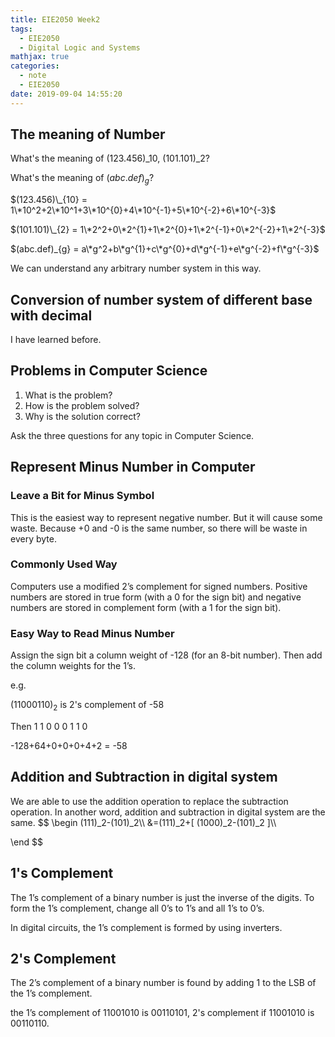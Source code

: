 ```yaml
---
title: EIE2050 Week2
tags:
  - EIE2050
  - Digital Logic and Systems
mathjax: true
categories:
  - note
  - EIE2050
date: 2019-09-04 14:55:20
---
```


## The meaning of Number

What's the meaning of $(123.456)\_{10}$, $(101.101)\_{2}$?

What's the meaning of $(abc.def)_{g}$?

$(123.456)\_{10} = 1\*10^2+2\*10^1+3\*10^{0}+4\*10^{-1}+5\*10^{-2}+6\*10^{-3}$

$(101.101)\_{2} = 1\*2^2+0\*2^{1}+1\*2^{0}+1\*2^{-1}+0\*2^{-2}+1\*2^{-3}$

$(abc.def)_{g} = a\*g^2+b\*g^{1}+c\*g^{0}+d\*g^{-1}+e\*g^{-2}+f\*g^{-3}$

We can understand any arbitrary number system in this way.

## Conversion of number system of different base with decimal

I have learned before.

## Problems in Computer Science

1. What is the problem?
2. How is the problem solved?
3. Why is the solution correct?

Ask the three questions for any topic in Computer Science.

## Represent Minus Number in Computer

### Leave a Bit for Minus Symbol

This is the easiest way to represent negative number. But it will cause some waste.
Because +0 and -0 is the same number, so there will be waste in every byte.

### Commonly Used Way

Computers use a modified 2’s complement for signed numbers. Positive numbers are stored in true form (with a 0 for the sign bit) and negative numbers are stored in complement form (with a 1 for the sign bit).

### Easy Way to Read Minus Number

Assign the sign bit a column weight of -128 (for an 8-bit number). Then add the column weights for the 1’s.

e.g. 

$(11000110)_2$ is 2's complement of -58

Then 1 1 0 0 0 1 1 0

-128+64+0+0+0+4+2 = -58

## Addition and Subtraction in digital system

We are able to use the addition operation to replace the subtraction operation.
In another word, addition and subtraction in digital system are the same.
$$
\begin
(111)_2-(101)_2\\\\
&=(111)_2+[ (1000)_2-(101)_2 ]\\\\

\end
$$





## 1's Complement

The 1’s complement of a binary number is just the inverse of the digits. To form the 1’s complement, change all 0’s to 1’s and all 1’s to 0’s.

In digital circuits, the 1’s complement is formed by using inverters.

## 2's Complement

The 2’s complement of a binary number is found by adding 1 to the LSB of the 1’s complement.

the 1’s complement of 11001010 is 00110101, 2's complement if 11001010 is 00110110.



